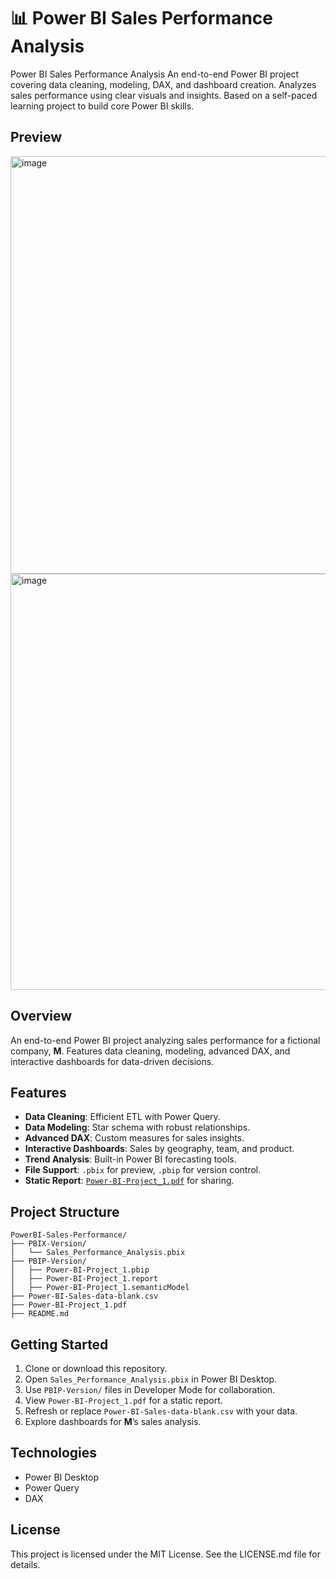 # 📊 Power BI Sales Performance Analysis

Power BI Sales Performance Analysis An end-to-end Power BI project covering data cleaning, modeling, DAX, and dashboard creation. Analyzes sales performance using clear visuals and insights. Based on a self-paced learning project to build core Power BI skills.

## Preview
<img width="1149" height="668" alt="image" src="https://github.com/user-attachments/assets/c1cd6831-255f-4a21-8303-e8311365bf07" />

<img width="1150" height="666" alt="image" src="https://github.com/user-attachments/assets/6826fb56-3bce-48ec-be16-56a3f644a1f6" />

## Overview
An end-to-end Power BI project analyzing sales performance for a fictional company, **M**. Features data cleaning, modeling, advanced DAX, and interactive dashboards for data-driven decisions.

## Features
- **Data Cleaning**: Efficient ETL with Power Query.
- **Data Modeling**: Star schema with robust relationships.
- **Advanced DAX**: Custom measures for sales insights.
- **Interactive Dashboards**: Sales by geography, team, and product.
- **Trend Analysis**: Built-in Power BI forecasting tools.
- **File Support**: `.pbix` for preview, `.pbip` for version control.
- **Static Report**: [`Power-BI-Project_1.pdf`](./Power-BI-Project_1.pdf) for sharing.

## Project Structure
```
PowerBI-Sales-Performance/
├── PBIX-Version/
│   └── Sales_Performance_Analysis.pbix
├── PBIP-Version/
│   ├── Power-BI-Project_1.pbip
│   ├── Power-BI-Project_1.report
│   ├── Power-BI-Project_1.semanticModel
├── Power-BI-Sales-data-blank.csv
├── Power-BI-Project_1.pdf
├── README.md
```

## Getting Started
1. Clone or download this repository.
2. Open `Sales_Performance_Analysis.pbix` in Power BI Desktop.
3. Use `PBIP-Version/` files in Developer Mode for collaboration.
4. View `Power-BI-Project_1.pdf` for a static report.
5. Refresh or replace `Power-BI-Sales-data-blank.csv` with your data.
6. Explore dashboards for **M**’s sales analysis.

## Technologies
- Power BI Desktop
- Power Query
- DAX

## License
This project is licensed under the MIT License. See the LICENSE.md file for details.


